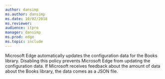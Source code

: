 ```yaml
---
author: dansimp
ms.author: dansimp
ms.date: 10/02/2018
ms.reviewer:
audience: itpro
manager: dansimp
ms.prod: edge
ms.topic: include
---
```


Microsoft Edge automatically updates the configuration data for the Books library. Disabling this policy prevents Microsoft Edge from updating the configuration data. If Microsoft receives feedback about the amount of data about the Books library, the data comes as a JSON file.

